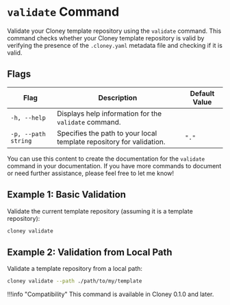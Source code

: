 # `validate` Command

Validate your Cloney template repository using the `validate` command. This command checks whether your Cloney template repository is valid by verifying the presence of the `.cloney.yaml` metadata file and checking if it is valid.

## Flags

| Flag                  | Description                                                                   | Default Value       |
|-----------------------|-------------------------------------------------------------------------------|---------------------|
| `-h, --help`          | Displays help information for the `validate` command.                         |                     |
| `-p, --path string`   | Specifies the path to your local template repository for validation.          | `"."`               |

You can use this content to create the documentation for the `validate` command in your documentation. If you have more commands to document or need further assistance, please feel free to let me know!


## Example 1: Basic Validation

Validate the current template repository (assuming it is a template repository):

```bash
cloney validate
```

## Example 2: Validation from Local Path

Validate a template repository from a local path:

```bash
cloney validate --path ./path/to/my/template
```

!!!info "Compatibility"
    This command is available in Cloney 0.1.0 and later.
